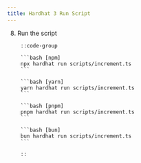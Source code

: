 ```yaml
---
title: Hardhat 3 Run Script
---
```


8. Run the script <!-- markdownlint-disable-line -->

        ::code-group

        ```bash [npm]
        npx hardhat run scripts/increment.ts
        ```

        ```bash [yarn]
        yarn hardhat run scripts/increment.ts
        ```

        ```bash [pnpm]
        pnpm hardhat run scripts/increment.ts
        ```

        ```bash [bun]
        bun hardhat run scripts/increment.ts
        ```

        ::
